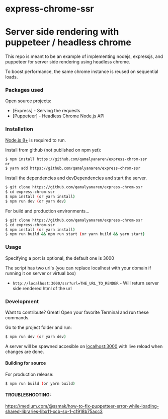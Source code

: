 # express-chrome-ssr
# Server side rendering with puppeteer / headless chrome

This repo is meant to be an example of implementing nodejs, expressjs, and puppeteer for server side rendering using headless chrome.

To boost performance, the same chrome instance is reused on sequential loads.

### Packages used

Open source projects:

* [Express] - Serving the requests
* [Puppeteer] - Headless Chrome Node.js API

### Installation

[Node.js 8+](https://nodejs.org/) is required to run.

Install from github (not published on npm yet):
```sh
$ npm install https://github.com/qamalyanaren/express-chrom-ssr
or
$ yarn add https://github.com/qamalyanaren/express-chrom-ssr
```

Install the dependencies and devDependencies and start the server.

```sh
$ git clone https://github.com/qamalyanaren/express-chrom-ssr
$ cd express-chrom-ssr
$ npm install (or yarn install)
$ npm run dev (or yarn dev)
```

For build and production environments...

```sh
$ git clone https://github.com/qamalyanaren/express-chrom-ssr
$ cd express-chrom-ssr
$ npm install (or yarn install)
$ npm run build && npm run start (or yarn build && yarn start)
```

### Usage

Specifying a port is optional, the default one is 3000

The script has two url's (you can replace localhost with your domain if running it on server or virtual box)

* `http://localhost:3000/ssr?url=THE_URL_TO_RENDER` - Will return server side rendered html of the url

### Development

Want to contribute? Great!
Open your favorite Terminal and run these commands.

Go to the project folder and run:

```sh
$ npm run dev (or yarn dev)
```

A server will be spawned accesible on [localhost:3000](http://localhost:3000) with live reload when changes are done.

#### Building for source
For production release:
```sh
$ npm run build (or yarn build)
```

#### TROUBLESHOOTING:
https://medium.com/@ssmak/how-to-fix-puppetteer-error-while-loading-shared-libraries-libx11-xcb-so-1-c1918b75acc3
